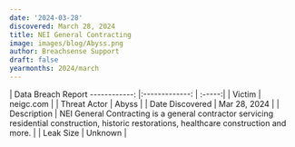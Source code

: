 ```yaml
---
date: '2024-03-28'
discovered: March 28, 2024
title: NEI General Contracting
image: images/blog/Abyss.png
author: Breachsense Support
draft: false
yearmonths: 2024/march
---
```



| Data Breach Report
------------:     |:-------------:    | :-----:|
| Victim      | neigc.com      | 
| Threat Actor      | Abyss      | 
| Date Discovered      | Mar 28, 2024      | 
| Description      | NEI General Contracting is a general contractor servicing residential construction, historic restorations, healthcare construction and more.      | 
| Leak Size      | Unknown      | 

